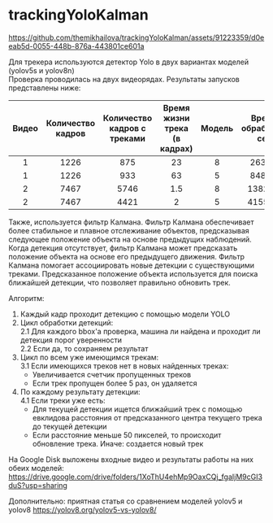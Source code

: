 ﻿# trackingYoloKalman



https://github.com/themikhailova/trackingYoloKalman/assets/91223359/d0eeab5d-0055-448b-876a-443801ce601a


Для трекера используются детектор Yolo в двух вариантах моделей (yolov5s и yolov8n)  
Проверка проводилась на двух видеорядах. Результаты запусков представлены ниже:  

|     Видео      | Количество кадров | Количество кадров с треками  | Время жизни трека (в кадрах) | Модель | Время обработки, сек| Среднее fps |
|     :---:      |       :---:       |             :---:            |             :---:            |  :---: |        :---:        |    :---:    |
|       1        |        1226       |              875             |               23             |    8   |        263.94       |    4.65     |
|       1        |        1226       |              933             |               63             |    5   |        848.37       |    1.45     |
|       2        |        7467       |              5746            |              1.5             |    8   |        1382.75      |    5.40     |
|       2        |        7467       |              4421            |                2             |    5   |        4155.52      |    1.80     |

Также, используется фильтр Калмана. Фильтр Калмана обеспечивает более стабильное и плавное отслеживание объектов, предсказывая следующее положение объекта на основе предыдущих наблюдений. Когда детекция отсутствует, фильтр Калмана может предсказать положение объекта на основе его предыдущего движения. Фильтр Калмана помогает ассоциировать новые детекции с существующими треками. Предсказанное положение объекта используется для поиска ближайшей детекции, что позволяет правильно обновить трек.   

Алгоритм:
1. Каждый кадр проходит детекцию с помощью модели YOLO
2. Цикл обработки детекций:  
   2.1 Для каждого bbox'а проверка, машина ли найдена и проходит ли детекция порог уверенности  
   2.2 Если да, то сохраняем результат  
3. Цикл по всем уже имеющимся трекам:  
   3.1 Если имеющихся треков нет в новых найденных треках:  
   - Увеличивается счетчик пропущенных треков  
   - Если трек пропущен более 5 раз, он удаляется  
4. По каждому результату детекции:  
   4.1 Если треки уже есть:  
   - Для текущей детекции ищется ближайший трек с помощью евклидова расстояния от предсказанного центра текущего трека до текущей детекции  
   - Если расстояние меньше 50 пикселей, то происходит обновление трека. Иначе: создается новый трек  


На Google Disk выложены входные видео и результаты работы на них обеих моделей: https://drive.google.com/drive/folders/1XoThU4ehMp9OaxCQj_fgaIjM9cGI3duS?usp=sharing  

Дополнительно: приятная статья со сравнением моделей yolov5 и yolov8 https://yolov8.org/yolov5-vs-yolov8/
